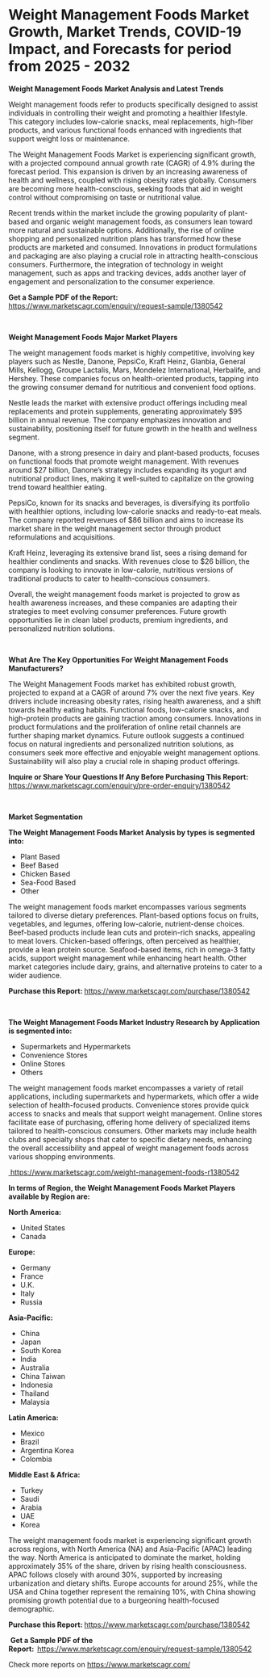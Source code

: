 <p><h1>Weight Management Foods Market Growth, Market Trends, COVID-19 Impact, and Forecasts for period from 2025 - 2032</h1></p><p><strong>Weight Management Foods Market Analysis and Latest Trends</strong></p>
<p><p>Weight management foods refer to products specifically designed to assist individuals in controlling their weight and promoting a healthier lifestyle. This category includes low-calorie snacks, meal replacements, high-fiber products, and various functional foods enhanced with ingredients that support weight loss or maintenance.</p><p>The Weight Management Foods Market is experiencing significant growth, with a projected compound annual growth rate (CAGR) of 4.9% during the forecast period. This expansion is driven by an increasing awareness of health and wellness, coupled with rising obesity rates globally. Consumers are becoming more health-conscious, seeking foods that aid in weight control without compromising on taste or nutritional value.</p><p>Recent trends within the market include the growing popularity of plant-based and organic weight management foods, as consumers lean toward more natural and sustainable options. Additionally, the rise of online shopping and personalized nutrition plans has transformed how these products are marketed and consumed. Innovations in product formulations and packaging are also playing a crucial role in attracting health-conscious consumers. Furthermore, the integration of technology in weight management, such as apps and tracking devices, adds another layer of engagement and personalization to the consumer experience.</p></p>
<p><strong>Get a Sample PDF of the Report:&nbsp;</strong> <a href="https://www.marketscagr.com/enquiry/request-sample/1380542?utm_campaign=1869&utm_medium=2&utm_source=Github&utm_content=ia&utm_term=14022025&utm_id=weight-management-foods">https://www.marketscagr.com/enquiry/request-sample/1380542</a></p>
<p>&nbsp;</p>
<p><strong>Weight Management Foods Major Market Players</strong></p>
<p><p>The weight management foods market is highly competitive, involving key players such as Nestle, Danone, PepsiCo, Kraft Heinz, Glanbia, General Mills, Kellogg, Groupe Lactalis, Mars, Mondelez International, Herbalife, and Hershey. These companies focus on health-oriented products, tapping into the growing consumer demand for nutritious and convenient food options.</p><p>Nestle leads the market with extensive product offerings including meal replacements and protein supplements, generating approximately $95 billion in annual revenue. The company emphasizes innovation and sustainability, positioning itself for future growth in the health and wellness segment.</p><p>Danone, with a strong presence in dairy and plant-based products, focuses on functional foods that promote weight management. With revenues around $27 billion, Danone’s strategy includes expanding its yogurt and nutritional product lines, making it well-suited to capitalize on the growing trend toward healthier eating.</p><p>PepsiCo, known for its snacks and beverages, is diversifying its portfolio with healthier options, including low-calorie snacks and ready-to-eat meals. The company reported revenues of $86 billion and aims to increase its market share in the weight management sector through product reformulations and acquisitions.</p><p>Kraft Heinz, leveraging its extensive brand list, sees a rising demand for healthier condiments and snacks. With revenues close to $26 billion, the company is looking to innovate in low-calorie, nutritious versions of traditional products to cater to health-conscious consumers.</p><p>Overall, the weight management foods market is projected to grow as health awareness increases, and these companies are adapting their strategies to meet evolving consumer preferences. Future growth opportunities lie in clean label products, premium ingredients, and personalized nutrition solutions.</p></p>
<p>&nbsp;</p>
<p><strong>What Are The Key Opportunities For Weight Management Foods Manufacturers?</strong></p>
<p><p>The Weight Management Foods market has exhibited robust growth, projected to expand at a CAGR of around 7% over the next five years. Key drivers include increasing obesity rates, rising health awareness, and a shift towards healthy eating habits. Functional foods, low-calorie snacks, and high-protein products are gaining traction among consumers. Innovations in product formulations and the proliferation of online retail channels are further shaping market dynamics. Future outlook suggests a continued focus on natural ingredients and personalized nutrition solutions, as consumers seek more effective and enjoyable weight management options. Sustainability will also play a crucial role in shaping product offerings.</p></p>
<p><strong>Inquire or Share Your Questions If Any Before Purchasing This Report:</strong> <a href="https://www.marketscagr.com/enquiry/pre-order-enquiry/1380542?utm_campaign=1869&utm_medium=2&utm_source=Github&utm_content=ia&utm_term=14022025&utm_id=weight-management-foods">https://www.marketscagr.com/enquiry/pre-order-enquiry/1380542</a></p>
<p>&nbsp;</p>
<p><strong>Market Segmentation</strong></p>
<p><strong>The Weight Management Foods Market Analysis by types is segmented into:</strong></p>
<p><ul><li>Plant Based</li><li>Beef Based</li><li>Chicken Based</li><li>Sea-Food Based</li><li>Other</li></ul></p>
<p><p>The weight management foods market encompasses various segments tailored to diverse dietary preferences. Plant-based options focus on fruits, vegetables, and legumes, offering low-calorie, nutrient-dense choices. Beef-based products include lean cuts and protein-rich snacks, appealing to meat lovers. Chicken-based offerings, often perceived as healthier, provide a lean protein source. Seafood-based items, rich in omega-3 fatty acids, support weight management while enhancing heart health. Other market categories include dairy, grains, and alternative proteins to cater to a wider audience.</p></p>
<p><strong>Purchase this Report:&nbsp;</strong><a href="https://www.marketscagr.com/purchase/1380542?utm_campaign=1869&utm_medium=2&utm_source=Github&utm_content=ia&utm_term=14022025&utm_id=weight-management-foods">https://www.marketscagr.com/purchase/1380542</a></p>
<p>&nbsp;</p>
<p><strong>The Weight Management Foods Market Industry Research by Application is segmented into:</strong></p>
<p><ul><li>Supermarkets and Hypermarkets</li><li>Convenience Stores</li><li>Online Stores</li><li>Others</li></ul></p>
<p><p>The weight management foods market encompasses a variety of retail applications, including supermarkets and hypermarkets, which offer a wide selection of health-focused products. Convenience stores provide quick access to snacks and meals that support weight management. Online stores facilitate ease of purchasing, offering home delivery of specialized items tailored to health-conscious consumers. Other markets may include health clubs and specialty shops that cater to specific dietary needs, enhancing the overall accessibility and appeal of weight management foods across various shopping environments.</p></p>
<p><a href="https://www.marketscagr.com/weight-management-foods-r1380542?utm_campaign=1869&utm_medium=2&utm_source=Github&utm_content=ia&utm_term=14022025&utm_id=weight-management-foods">&nbsp;https://www.marketscagr.com/weight-management-foods-r1380542</a></p>
<p><strong>In terms of Region, the Weight Management Foods Market Players available by Region are:</strong></p>
<p>
    <p> <strong> North America: </strong>
        <ul>
            <li>United States</li>
            <li>Canada</li>
        </ul>
        </p> 
    <p> <strong> Europe: </strong>
        <ul>
            <li>Germany</li>
            <li>France</li>
            <li>U.K.</li>
            <li>Italy</li>
            <li>Russia</li>
        </ul>
        </p> 
    <p> <strong> Asia-Pacific: </strong>
        <ul>
            <li>China</li>
            <li>Japan</li>
            <li>South Korea</li>
            <li>India</li>
            <li>Australia</li>
            <li>China Taiwan</li>
            <li>Indonesia</li>
            <li>Thailand</li>
            <li>Malaysia</li>
        </ul>
        </p> 
    <p> <strong> Latin America: </strong>
        <ul>
            <li>Mexico</li>
            <li>Brazil</li>
            <li>Argentina Korea</li>
            <li>Colombia</li>
        </ul>
        </p> 
    <p> <strong> Middle East & Africa: </strong>
        <ul>
            <li>Turkey</li>
            <li>Saudi</li>
            <li>Arabia</li>
            <li>UAE</li>
            <li>Korea</li>
        </ul>
    </p>
    </p>
<p><p>The weight management foods market is experiencing significant growth across regions, with North America (NA) and Asia-Pacific (APAC) leading the way. North America is anticipated to dominate the market, holding approximately 35% of the share, driven by rising health consciousness. APAC follows closely with around 30%, supported by increasing urbanization and dietary shifts. Europe accounts for around 25%, while the USA and China together represent the remaining 10%, with China showing promising growth potential due to a burgeoning health-focused demographic.</p></p>
<p><strong>Purchase this Report: </strong><a href="https://www.marketscagr.com/purchase/1380542?utm_campaign=1869&utm_medium=2&utm_source=Github&utm_content=ia&utm_term=14022025&utm_id=weight-management-foods">https://www.marketscagr.com/purchase/1380542</a></p>
<p>&nbsp;<strong>Get a Sample PDF of the Report:&nbsp;&nbsp;</strong><a href="https://www.marketscagr.com/enquiry/request-sample/1380542?utm_campaign=1869&utm_medium=2&utm_source=Github&utm_content=ia&utm_term=14022025&utm_id=weight-management-foods">https://www.marketscagr.com/enquiry/request-sample/1380542</a></p>
<p><strong></strong></p>
<p>Check more reports on <a href="https://www.marketscagr.com/?utm_campaign=1869&utm_medium=2&utm_source=Github&utm_content=ia&utm_term=14022025&utm_id=weight-management-foods">https://www.marketscagr.com/</a></p>